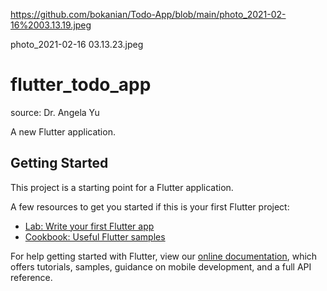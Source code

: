 https://github.com/bokanian/Todo-App/blob/main/photo_2021-02-16%2003.13.19.jpeg

photo_2021-02-16 03.13.23.jpeg

# flutter_todo_app
source: Dr. Angela Yu 

A new Flutter application.

## Getting Started

This project is a starting point for a Flutter application.

A few resources to get you started if this is your first Flutter project:

- [Lab: Write your first Flutter app](https://flutter.dev/docs/get-started/codelab)
- [Cookbook: Useful Flutter samples](https://flutter.dev/docs/cookbook)

For help getting started with Flutter, view our
[online documentation](https://flutter.dev/docs), which offers tutorials,
samples, guidance on mobile development, and a full API reference.
